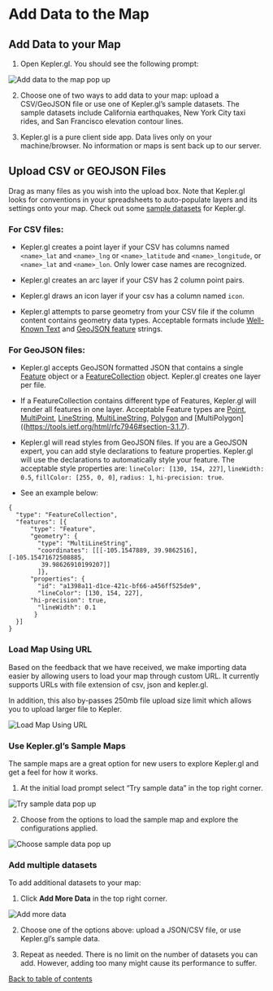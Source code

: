 # Add Data to the Map

## Add Data to your Map
1. Open Kepler.gl. You should see the following prompt:

![Add data to the map pop up](https://d1a3f4spazzrp4.cloudfront.net/kepler.gl/documentation/image42.png "Add data to the map pop up")

2. Choose one of two ways to add data to your map: upload a CSV/GeoJSON file or use one of Kepler.gl’s sample datasets. The sample datasets include California earthquakes, New York City taxi rides, and San Francisco elevation contour lines.

3. Kepler.gl is a pure client side app. Data lives only on your machine/browser.  No information or maps is sent back up to our server.  

## Upload CSV or GEOJSON Files

Drag as many files as you wish into the upload box. Note that Kepler.gl looks for conventions in your spreadsheets to auto-populate layers and its settings onto your map.
Check out some [sample datasets](https://github.com/uber-web/kepler.gl-data) for Kepler.gl.

### For CSV files:

- Kepler.gl creates a point layer if  your CSV has columns named `<name>_lat` and `<name>_lng` or `<name>_latitude` and `<name>_longitude`, or `<name>_lat` and `<name>_lon`. Only lower case names are recognized.

- Kepler.gl creates an arc layer if your CSV has 2 column point pairs.

- Kepler.gl draws an icon layer if your csv has a column named `icon`.

- Kepler.gl attempts to parse geometry from your CSV file if the column content contains geometry data types. Acceptable formats include [Well-Known Text](http://www.postgis.net/docs/ST_AsText.html) and [GeoJSON feature](http://geojson.org/) strings.

### For GeoJSON files:

- Kepler.gl accepts GeoJSON formatted JSON that contains a single [Feature](https://tools.ietf.org/html/rfc7946#section-3.2) object or a [FeatureCollection](https://tools.ietf.org/html/rfc7946#section-3.3) object. Kepler.gl creates one layer per file.

- If a FeatureCollection contains different type of Features, Kepler.gl will render all features in one layer. Acceptable Feature types are [Point](https://tools.ietf.org/html/rfc7946#section-3.1.2), [MultiPoint](https://tools.ietf.org/html/rfc7946#section-3.1.3), [LineString](https://tools.ietf.org/html/rfc7946#section-3.1.4), [MultiLineString](https://tools.ietf.org/html/rfc7946#section-3.1.5), [Polygon](https://tools.ietf.org/html/rfc7946#section-3.1.6) and [MultiPolygon]((https://tools.ietf.org/html/rfc7946#section-3.1.7).

- Kepler.gl will read styles from GeoJSON files. If you are a GeoJSON expert, you can add style declarations to feature properties. Kepler.gl will use the declarations to automatically style your feature. The acceptable style properties are: `lineColor: [130, 154, 227]`, `lineWidth: 0.5`, `fillColor: [255, 0, 0]`, `radius: 1`, `hi-precision: true`.

- See an example below:
```
{
  "type": "FeatureCollection",
  "features": [{
      "type": "Feature",
      "geometry": {
        "type": "MultiLineString",
        "coordinates": [[[-105.1547889, 39.9862516], [-105.15471672508885,
         39.98626910199207]]
        ]},
      "properties": {
        "id": "a1398a11-d1ce-421c-bf66-a456ff525de9",
        "lineColor": [130, 154, 227],
	  "hi-precision": true,
        "lineWidth": 0.1
       }
  }]
}
```
### Load Map Using URL

Based on the feedback that we have received, we make importing data easier by allowing users to load your map through custom URL. It currently supports URLs with file extension of csv, json and kepler.gl. 

In addition, this also by-passes 250mb file upload size limit which allows you to upload larger file to Kepler.

![Load Map Using URL](https://d1a3f4spazzrp4.cloudfront.net/kepler.gl/documentation/a-load-map-using-url.gif "Load Map Using URL")

### Use Kepler.gl’s Sample Maps

The sample maps are a great option for new users to explore Kepler.gl and get a feel for how it works. 

1. At the initial load prompt select “Try sample data” in the top right corner.

![Try sample data pop up](https://d1a3f4spazzrp4.cloudfront.net/kepler.gl/documentation/image2.png "Try sample data pop up")

2. Choose from the options to load the sample map and explore the configurations applied.

![Choose sample data pop up](https://d1a3f4spazzrp4.cloudfront.net/kepler.gl/documentation/image5.png "Choose sample data pop up")

### Add multiple datasets

To add additional datasets to your map:

1. Click __Add More Data__ in the top right corner.

![Add more data](https://d1a3f4spazzrp4.cloudfront.net/kepler.gl/documentation/image22.png "Add more data")

2. Choose one of the options above: upload a JSON/CSV file, or use Kepler.gl’s sample data.

3. Repeat as needed. There is no limit on the number of datasets you can add. However, adding too many might cause its performance to suffer.

[Back to table of contents](../a-introduction.md)
